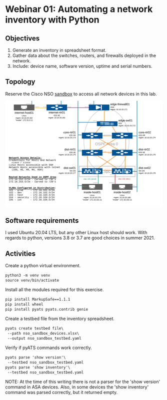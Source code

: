# Webinar 01: Automating a network inventory with Python  

## Objectives

1. Generate an inventory in spreadsheet format.
2. Gather data about the switches, routers, and firewalls deployed in the network.
3. Include: device name, software version, uptime and serial numbers.

## Topology

Reserve the Cisco NSO [sandbox](https://devnetsandbox.cisco.com/RM/Diagram/Index/43964e62-a13c-4929-bde7-a2f68ad6b27c?diagramType=Topology) 
to access all network devices in this lab.

![Topology](/webinars/web01/topology.PNG)

## Software requirements

I used Ubuntu 20.04 LTS, but any other Linux host should work. 
With regards to python, versions 3.8 or 3.7 are good choices in summer 2021.


## Activities

Create a python virtual environment.

    python3 -m venv venv
    source venv/bin/activate

Install all the modules required for this exercise.

    pip install MarkupSafe==1.1.1
    pip install wheel
    pip install pyats pyats.contrib genie

Create a testbed file from the inventory spreadsheet.

    pyats create testbed file\
     --path nso_sandbox_devices.xlsx\
     --output nso_sandbox_testbed.yaml

Verify if pyATS commands work correctly.

	pyats parse 'show version'\
	 --testbed nso_sandbox_testbed.yaml
	pyats parse 'show inventory'\
	 --testbed nso_sandbox_testbed.yaml

NOTE: At the time of this writing there is not a parser for the 'show version'
command in ASA devices. Also, in some devices the 'show inventory' command was 
parsed correctly, but it returned empty.